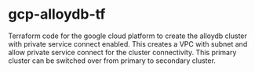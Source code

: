 # gcp-alloydb-tf
Terraform code for the google cloud platform to create the alloydb cluster with private service connect enabled.
This creates a VPC with subnet and allow private service connect for the cluster connectivity.
This primary cluster can be switched over from primary to secondary cluster.
